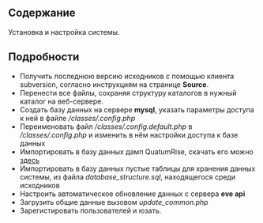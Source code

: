 ## Содержание ##

Установка и настройка системы.


## Подробности ##

  * Получить последнюю версию исходников с помощью клиента subversion, согласно инструкциям на странице **Source**.
  * Перенести все файлы, сохраняя структуру каталогов в нужный каталог на веб-сервере.
  * Создать базу данных на сервере **mysql**, указать параметры доступа к ней в файле _/classes/.config.php_
  * Переименовать файл _/classes/.config.default.php_ в _/classes/.config.php_ и изменить в нём настройки доступа к базе данных
  * Импортировать в базу данных дамп QuatumRise, скачать его можно [здесь](http://eve.no-ip.de/qr100/_README_FOR_THE_EASILY_CONFUSED.html)
  * Импортировать в базу данных пустые таблицы для хранения данных системы, из файла _database\_structure.sql_, находящегося среди исходников
  * Настроить автоматическое обновление данных с сервера **eve api**
  * Загрузить общие данные вызовом _update\_common.php_
  * Зарегистировать пользователей и юзать.